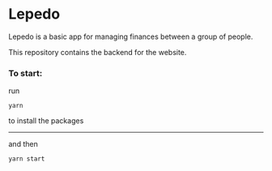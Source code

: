 # Lepedo

Lepedo is a basic app for managing finances between a group of people.

This repository contains the backend for the website.

### To start:
run 

    yarn

to install the packages
***

and then

    yarn start